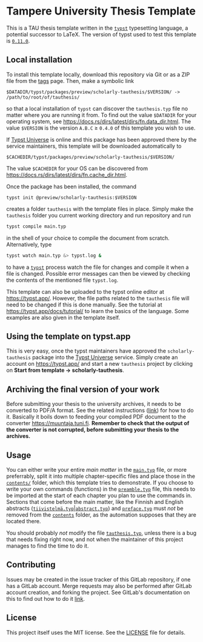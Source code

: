 # Tampere University Thesis Template

This is a TAU thesis template written in the  [`typst`][typst]
typesetting language, a potential successor to LaTeΧ. The
version of typst used to test this template is
[`0.11.0`][v0.11.0].

## Local installation

To install this template locally, download this repository via
Git or as a ZIP file from the [tags] page. Then, make a symbolic
link

	$DATADIR/typst/packages/preview/scholarly-tauthesis/$VERSION/ -> /path/to/root/of/tauthesis/

so that a local installation of `typst` can discover the
`tauthesis.typ` file no matter where you are running it from. To
find out the value `$DATADIR` for your operating system, see
<https://docs.rs/dirs/latest/dirs/fn.data_dir.html>. The value
`$VERSION` is the version `A.B.C` ≥ `0.4.0` of this template you
wish to use.

If [Typst Universe] is online and this package has been approved
there by the service maintainers, this template will be
downloaded automatically to

	$CACHEDIR/typst/packages/preview/scholarly-tauthesis/$VERSION/

The value `$CACHEDIR` for your OS can be discovered from
<https://docs.rs/dirs/latest/dirs/fn.cache_dir.html>.

[tags]: https://gitlab.com/tuni-official/thesis-templates/tau-typst-thesis-template/-/tags
[Typst Universe]: https://typst.app/universe

Once the package has been installed, the command

	typst init @preview/scholarly-tauthesis:$VERSION

creates a folder `tauthesis` with the template files in place.
Simply make the `tauthesis` folder you current working directory
and run repository and run
```sh
typst compile main.typ
```
in the shell of your choice to compile the document from scratch.
Alternatively, type
```sh
typst watch main.typ &> typst.log &
```
to have a [`typst`][typst] process watch the file for changes and
compile it when a file is changed. Possible error messages can
then be viewed by checking the contents of the mentioned file
`typst.log`.

This template can also be uploaded to the typst online editor at
<https://typst.app/>. However, the file paths related to the
`tauthesis` file will need to be changed if this is done
manually. See the tutorial at <https://typst.app/docs/tutorial/>
to learn the basics of the language. Some examples are also given
in the template itself.

[typst]: https://github.com/typst/typst
[v0.11.0]: https://github.com/typst/typst/releases/tag/v0.11.0

## Using the template on typst.app

This is very easy, once the typst maintainers have approved the
`scholarly-tauthesis` package into the [Typst Universe] service.
Simply create an account on <https://typst.app/> and start a new
`tauthesis` project by clicking on **Start from template →
scholarly-tauthesis**.

## Archiving the final version of your work

Before submitting your thesis to the university archives, it needs to be converted to PDF/A format.
See the related instructions ([link][pdfa-instructions]) for how to do it. Basically it boils down
to feeding your compiled PDF document to the converter <https://muuntaja.tuni.fi>. **Remember to
check that the output of the converter is not corrupted, before submitting your thesis to the
archives.**

[pdfa-instructions]: https://libguides.tuni.fi/opinnaytteet/pdfa

## Usage

You can either write your entire *main matter* in the [`main.typ`](./main.typ) file, or more
preferrably, split it into multiple chapter-specific files and place those in the
[`contents/`](./content) folder, which this template tries to demonstrate. If you choose to write
your own commands (functions) in the [`preamble.typ`](./preamble.typ) file, this needs to be
imported at the start of each chapter you plan to use the commands in. Sections that come before the
main matter, like the Finnish and English abstracts
([`tiivistelmä.typ`](./content/tiivistelmä.typ)|[`abstract.typ`](./content/abstract.typ)) and
[`preface.typ`](./content/preface.typ) must *not* be removed from the [`contents`](./content)
folder, as the automation supposes that they are located there.

You should probably *not* modify the file [`tauthesis.typ`](./tauthesis.typ), unless there is a bug
that needs fixing right now, and not when the maintainer of this project manages to find the time to
do it.

## Contributing

Issues may be created in the issue tracker of this GitLab repository, if one has a GitLab account.
Merge requests may also be performed after GitLab account creation, and forking the project. See
GitLab's documentation on this to find out how to do it [link][forking].

[forking]: https://docs.gitlab.com/ee/user/project/repository/forking_workflow.html

## License

This project itself uses the MIT license. See the [LICENSE](./LICENSE) file for details.
